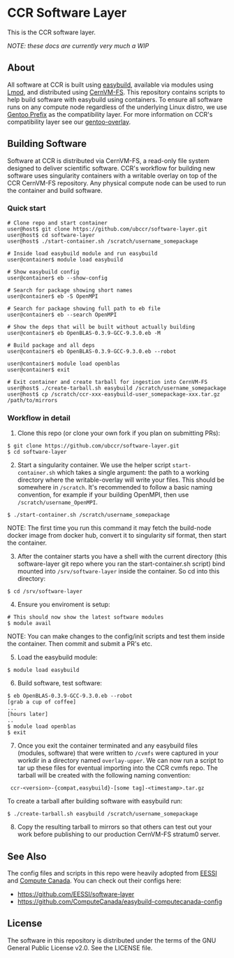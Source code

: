 # CCR Software Layer

This is the CCR software layer.

_NOTE: these docs are currently very much a WIP_

## About

All software at CCR is built using [easybuild](https://docs.easybuild.io/en/latest/),
available via modules using [Lmod](https://lmod.readthedocs.io/en/latest/), and 
distributed using [CernVM-FS](https://cvmfs.readthedocs.io/en/stable/).  This repository 
contains scripts to help build software with easybuild using containers. To ensure all
software runs on any compute node regardless of the underlying Linux distro, we
use [Gentoo Prefix](https://wiki.gentoo.org/wiki/Project:Prefix) as the
compatibility layer. For more information on CCR's compatibility layer see our
[gentoo-overlay](https://github.com/ubccr/gentoo-overlay).

## Building Software

Software at CCR is distributed via CernVM-FS, a read-only file system designed
to deliver scientific software. CCR's workflow for building new software uses
singularity containers with a writable overlay on top of the CCR CernVM-FS
repository. Any physical compute node can be used to run the container and
build software.

### Quick start

```
# Clone repo and start container
user@host$ git clone https://github.com/ubccr/software-layer.git
user@host$ cd software-layer
user@host$ ./start-container.sh /scratch/username_somepackage

# Inside load easybuild module and run easybuild
user@container$ module load easybuild

# Show easybuild config
user@container$ eb --show-config

# Search for package showing short names
user@container$ eb -S OpenMPI

# Search for package showing full path to eb file
user@container$ eb --search OpenMPI

# Show the deps that will be built without actually building
user@container$ eb OpenBLAS-0.3.9-GCC-9.3.0.eb -M

# Build package and all deps
user@container$ eb OpenBLAS-0.3.9-GCC-9.3.0.eb --robot

user@container$ module load openblas
user@container$ exit

# Exit container and create tarball for ingestion into CernVM-FS
user@host$ ./create-tarball.sh easybuild /scratch/username_somepackage
user@host$ cp /scratch/ccr-xxx-easybuild-user_somepackage-xxx.tar.gz /path/to/mirrors 
```

### Workflow in detail

1. Clone this repo (or clone your own fork if you plan on submitting PRs):

```
$ git clone https://github.com/ubccr/software-layer.git
$ cd software-layer
```

2. Start a singularity container. We use the helper script `start-container.sh`
which takes a single argument: the path to a working directory where the
writable-overlay will write your files. This should be somewhere in `/scratch`.
It's recommended to follow a basic naming convention, for example if your
building OpenMPI, then use `/scratch/username_OpenMPI`.

```
$ ./start-container.sh /scratch/username_somepackage
```

NOTE: The first time you run this command it may fetch the build-node docker
image from docker hub, convert it to singularity sif format, then start the
container. 

3. After the container starts you have a shell with the current directory 
(this software-layer git repo where you ran the start-container.sh script)
bind mounted into `/srv/software-layer` inside the container. So cd into this
directory:

```
$ cd /srv/software-layer
```

4. Ensure you enviroment is setup:

```
# This should now show the latest software modules
$ module avail
```

NOTE: You can make changes to the config/init scripts and test them inside the
container. Then commit and submit a PR's etc.


5. Load the easybuild module:

```
$ module load easybuild
```

6. Build software, test software:

```
$ eb OpenBLAS-0.3.9-GCC-9.3.0.eb --robot
[grab a cup of coffee]
...
[hours later]
..
$ module load openblas
$ exit
```

7. Once you exit the container terminated and any easybuild files (modules,
software) that were written to `/cvmfs` were captured in your workdir in a
directory named `overlay-upper`. We can now run a script to tar up these files
for eventual importing into the CCR cvmfs repo. The tarball will be created
with the following naming convention:

```
 ccr-<version>-{compat,easybuild}-[some tag]-<timestamp>.tar.gz
```

To create a tarball after building software with easybuild run:

```
$ ./create-tarball.sh easybuild /scratch/username_somepackage
```

8. Copy the resulting tarball to mirrors so that others can test out your work
before publishing to our production CernVM-FS stratum0 server.

## See Also

The config files and scripts in this repo were heavily adopted from [EESSI](https://github.com/EESSI) 
and [Compute Canada](https://github.com/ComputeCanada). You can check out their configs here:

- https://github.com/EESSI/software-layer
- https://github.com/ComputeCanada/easybuild-computecanada-config


## License

The software in this repository is distributed under the terms of the GNU
General Public License v2.0. See the LICENSE file.
